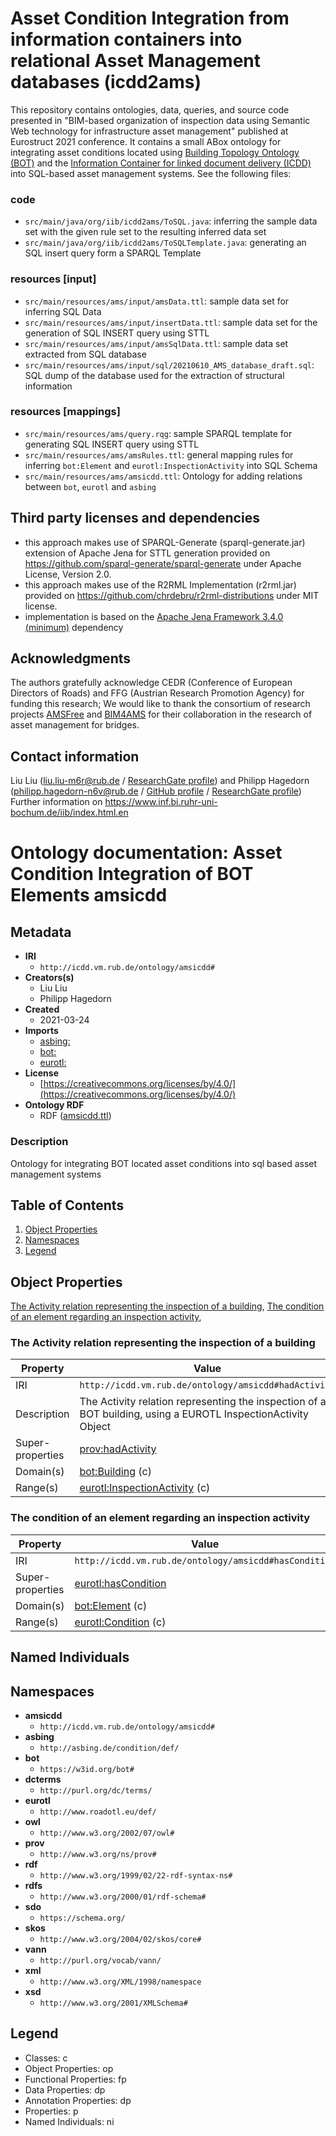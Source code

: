 # Asset Condition Integration from information containers into relational Asset Management databases (icdd2ams)

This repository contains ontologies, data, queries, and source code presented in "BIM-based organization of inspection data using Semantic Web technology for infrastructure asset management" published at Eurostruct 2021 conference. It contains a small ABox ontology for integrating  asset conditions located using [Building Topology Ontology (BOT)](https://github.com/w3c-lbd-cg/bot) and the [Information Container for linked document delivery (ICDD)](https://www.iso.org/standard/74389.html) into SQL-based asset management systems. See the following files:

### code
- `src/main/java/org/iib/icdd2ams/ToSQL.java`: inferring the sample data set with the given rule set to the resulting inferred data set  
- `src/main/java/org/iib/icdd2ams/ToSQLTemplate.java`: generating an SQL insert query form a SPARQL Template 
 
### resources [input]
- `src/main/resources/ams/input/amsData.ttl`: sample data set for inferring SQL Data
- `src/main/resources/ams/input/insertData.ttl`: sample data set for the generation of SQL INSERT query using STTL
- `src/main/resources/ams/input/amsSqlData.ttl`: sample data set extracted from SQL database
- `src/main/resources/ams/input/sql/20210610_AMS_database_draft.sql`: SQL dump of the database used for the extraction of structural information

### resources [mappings]
- `src/main/resources/ams/query.rqg`: sample SPARQL template for generating SQL INSERT query using STTL
- `src/main/resources/ams/amsRules.ttl`: general mapping rules for inferring `bot:Element` and `eurotl:InspectionActivity` into SQL Schema
- `src/main/resources/ams/amsicdd.ttl`: Ontology for adding relations between `bot`, `eurotl` and `asbing` 

## Third party licenses and dependencies
- this approach makes use of SPARQL-Generate (sparql-generate.jar) extension of Apache Jena for STTL generation provided on https://github.com/sparql-generate/sparql-generate under Apache License, Version 2.0. 
- this approach makes use of the R2RML Implementation (r2rml.jar) provided on https://github.com/chrdebru/r2rml-distributions under MIT license. 
- implementation is based on the [Apache Jena Framework 3.4.0 (minimum)](https://mvnrepository.com/artifact/org.apache.jena/jena-arq/3.4.0) dependency

## Acknowledgments
The authors gratefully acknowledge CEDR (Conference of European Directors of Roads) and FFG (Austrian Research Promotion Agency) for funding this research; We would like to thank the consortium of research projects [AMSFree](https://www.inf.bi.ruhr-uni-bochum.de/iib/forschung/amsfree.html.en) and [BIM4AMS](https://www.inf.bi.ruhr-uni-bochum.de/iib/forschung/bim4ams.html.en) for their collaboration in the research of asset management for bridges.

## Contact information
Liu Liu (liu.liu-m6r@rub.de / [ResearchGate profile](https://www.researchgate.net/profile/Liu-Liu-84)) and Philipp Hagedorn (philipp.hagedorn-n6v@rub.de / [GitHub profile](https://github.com/philhag) / [ResearchGate profile](https://www.researchgate.net/profile/Philipp-Hagedorn))  
Further information on https://www.inf.bi.ruhr-uni-bochum.de/iib/index.html.en


# Ontology documentation: Asset Condition Integration of BOT Elements amsicdd

## Metadata
* **IRI**
  * `http://icdd.vm.rub.de/ontology/amsicdd#`
* **Creators(s)**
  * Liu Liu
  * Philipp Hagedorn
* **Created**
  * 2021-03-24
* **Imports**
  * [asbing:](http://asbing.de/condition/def/)
  * [bot:](https://w3id.org/bot#)
  * [eurotl:](http://www.roadotl.eu/def/)
* **License**
  * [https://creativecommons.org/licenses/by/4.0/](https://creativecommons.org/licenses/by/4.0/)
* **Ontology RDF**
  * RDF ([amsicdd.ttl](turtle))
### Description
<p>Ontology for integrating BOT located asset conditions into sql based asset management systems</p>

## Table of Contents
1. [Object Properties](#objectproperties)
1. [Namespaces](#namespaces)
1. [Legend](#legend)

## Object Properties
[The Activity relation representing the inspection of a building](#TheActivityrelationrepresentingtheinspectionofabuilding),
[The condition of an element regarding an inspection activity](#Theconditionofanelementregardinganinspectionactivity),
[](TheActivityrelationrepresentingtheinspectionofabuilding)
### The Activity relation representing the inspection of a building
Property | Value
--- | ---
IRI | `http://icdd.vm.rub.de/ontology/amsicdd#hadActivity`
Description | The Activity relation representing the inspection of a BOT building, using a EUROTL InspectionActivity Object
Super-properties |[prov:hadActivity](http://www.w3.org/ns/prov#hadActivity)<br />
Domain(s) |[bot:Building](https://w3id.org/bot#Building) (c)<br />
Range(s) |[eurotl:InspectionActivity](http://www.roadotl.eu/def/InspectionActivity) (c)<br />
[](Theconditionofanelementregardinganinspectionactivity)
### The condition of an element regarding an inspection activity
Property | Value
--- | ---
IRI | `http://icdd.vm.rub.de/ontology/amsicdd#hasCondition`
Super-properties |[eurotl:hasCondition](http://www.roadotl.eu/def/hasCondition)<br />
Domain(s) |[bot:Element](https://w3id.org/bot#Element) (c)<br />
Range(s) |[eurotl:Condition](http://www.roadotl.eu/def/Condition) (c)<br />

## Named Individuals
## Namespaces
* **amsicdd**
  * `http://icdd.vm.rub.de/ontology/amsicdd#`
* **asbing**
  * `http://asbing.de/condition/def/`
* **bot**
  * `https://w3id.org/bot#`
* **dcterms**
  * `http://purl.org/dc/terms/`
* **eurotl**
  * `http://www.roadotl.eu/def/`
* **owl**
  * `http://www.w3.org/2002/07/owl#`
* **prov**
  * `http://www.w3.org/ns/prov#`
* **rdf**
  * `http://www.w3.org/1999/02/22-rdf-syntax-ns#`
* **rdfs**
  * `http://www.w3.org/2000/01/rdf-schema#`
* **sdo**
  * `https://schema.org/`
* **skos**
  * `http://www.w3.org/2004/02/skos/core#`
* **vann**
  * `http://purl.org/vocab/vann/`
* **xml**
  * `http://www.w3.org/XML/1998/namespace`
* **xsd**
  * `http://www.w3.org/2001/XMLSchema#`

## Legend
* Classes: c
* Object Properties: op
* Functional Properties: fp
* Data Properties: dp
* Annotation Properties: dp
* Properties: p
* Named Individuals: ni